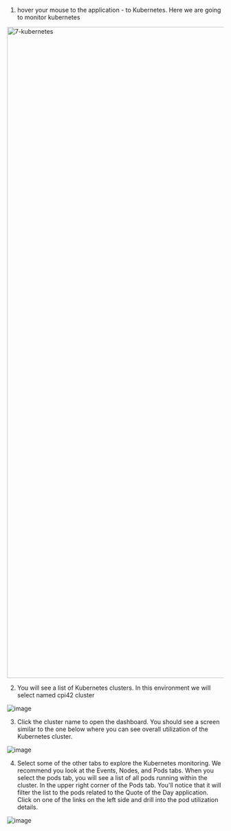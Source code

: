 1. hover your mouse to the application - to Kubernetes. Here we are going to monitor kubernetes

<img width="1512" alt="7-kubernetes" src="https://github.com/user-attachments/assets/96f52624-f5bb-422f-ad58-a526497fcbc2" />

2. You will see a list of Kubernetes clusters. In this environment we will select named cpi42 cluster

![image](https://github.com/user-attachments/assets/1bc4680a-9c17-4959-a918-01ddbfe4c0d2)

3. Click the cluster name to open the dashboard. You should see a screen similar to the one below where you can see overall utilization of the Kubernetes cluster.

![image](https://github.com/user-attachments/assets/a5508008-9349-489c-b139-9efc06295260)

4. Select some of the other tabs to explore the Kubernetes monitoring. We recommend you look at the Events, Nodes, and Pods tabs. When you select the pods tab, you will see a list of all pods running within the cluster.
In the upper right corner of the Pods tab. You'll notice that it will filter the list to the pods related to the Quote of the Day application. Click on one of the links on the left side and drill into the pod utilization details.

![image](https://github.com/user-attachments/assets/d9365ba9-98c9-4338-9f65-36492ef24880)
